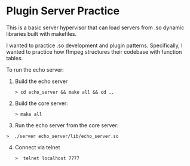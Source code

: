 # Plugin Server Practice

This is a basic server hypervisor that can load servers from
.so dynamic libraries built with makefiles. 

I wanted to practice .so development and plugin patterns.
Specifically, I wanted to practice how ffmpeg structures their codebase with function tables.

To run the echo server:

1. Build the echo server

   ```> cd echo_server && make all && cd .. ```

2. Build the core server:
    
   ```> make all ```

3. Run the echo server from the core server:

  ```>  ./server echo_server/lib/echo_server.so```

4. Connect via telnet

   ```>  telnet localhost 7777 ```